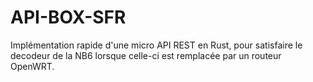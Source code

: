 # API-BOX-SFR

Implémentation rapide d'une micro API REST en Rust, pour satisfaire le decodeur de la NB6 lorsque celle-ci est remplacée par un routeur OpenWRT.